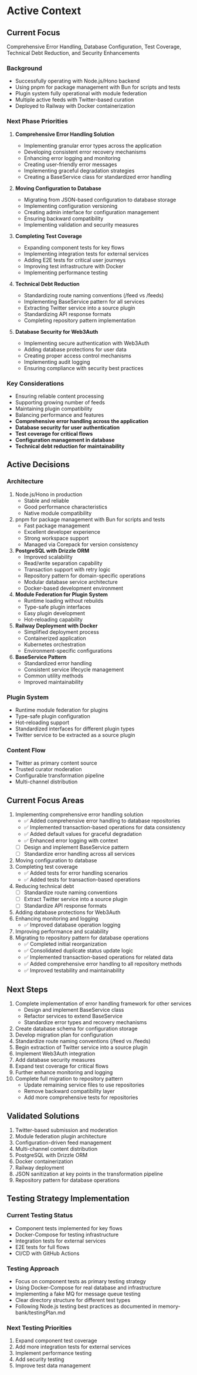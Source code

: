 # Active Context

## Current Focus
Comprehensive Error Handling, Database Configuration, Test Coverage, Technical Debt Reduction, and Security Enhancements

### Background
- Successfully operating with Node.js/Hono backend
- Using pnpm for package management with Bun for scripts and tests
- Plugin system fully operational with module federation
- Multiple active feeds with Twitter-based curation
- Deployed to Railway with Docker containerization

### Next Phase Priorities
1. **Comprehensive Error Handling Solution**
   - Implementing granular error types across the application
   - Developing consistent error recovery mechanisms
   - Enhancing error logging and monitoring
   - Creating user-friendly error messages
   - Implementing graceful degradation strategies
   - Creating a BaseService class for standardized error handling

2. **Moving Configuration to Database**
   - Migrating from JSON-based configuration to database storage
   - Implementing configuration versioning
   - Creating admin interface for configuration management
   - Ensuring backward compatibility
   - Implementing validation and security measures

3. **Completing Test Coverage**
   - Expanding component tests for key flows
   - Implementing integration tests for external services
   - Adding E2E tests for critical user journeys
   - Improving test infrastructure with Docker
   - Implementing performance testing

4. **Technical Debt Reduction**
   - Standardizing route naming conventions (/feed vs /feeds)
   - Implementing BaseService pattern for all services
   - Extracting Twitter service into a source plugin
   - Standardizing API response formats
   - Completing repository pattern implementation

5. **Database Security for Web3Auth**
   - Implementing secure authentication with Web3Auth
   - Adding database protections for user data
   - Creating proper access control mechanisms
   - Implementing audit logging
   - Ensuring compliance with security best practices

### Key Considerations
- Ensuring reliable content processing
- Supporting growing number of feeds
- Maintaining plugin compatibility
- Balancing performance and features
- **Comprehensive error handling across the application**
- **Database security for user authentication**
- **Test coverage for critical flows**
- **Configuration management in database**
- **Technical debt reduction for maintainability**

## Active Decisions

### Architecture
1. Node.js/Hono in production
   - Stable and reliable
   - Good performance characteristics
   - Native module compatibility
2. pnpm for package management with Bun for scripts and tests
   - Fast package management
   - Excellent developer experience
   - Strong workspace support
   - Managed via Corepack for version consistency
3. **PostgreSQL with Drizzle ORM**
   - Improved scalability
   - Read/write separation capability
   - Transaction support with retry logic
   - Repository pattern for domain-specific operations
   - Modular database service architecture
   - Docker-based development environment
4. **Module Federation for Plugin System**
   - Runtime loading without rebuilds
   - Type-safe plugin interfaces
   - Easy plugin development
   - Hot-reloading capability
5. **Railway Deployment with Docker**
   - Simplified deployment process
   - Containerized application
   - Kubernetes orchestration
   - Environment-specific configurations
6. **BaseService Pattern**
   - Standardized error handling
   - Consistent service lifecycle management
   - Common utility methods
   - Improved maintainability

### Plugin System
- Runtime module federation for plugins
- Type-safe plugin configuration
- Hot-reloading support
- Standardized interfaces for different plugin types
- Twitter service to be extracted as a source plugin

### Content Flow
- Twitter as primary content source
- Trusted curator moderation
- Configurable transformation pipeline
- Multi-channel distribution

## Current Focus Areas
1. Implementing comprehensive error handling solution
   - ✅ Added comprehensive error handling to database repositories
   - ✅ Implemented transaction-based operations for data consistency
   - ✅ Added default values for graceful degradation
   - ✅ Enhanced error logging with context
   - [ ] Design and implement BaseService pattern
   - [ ] Standardize error handling across all services
2. Moving configuration to database
3. Completing test coverage
   - ✅ Added tests for error handling scenarios
   - ✅ Added tests for transaction-based operations
4. Reducing technical debt
   - [ ] Standardize route naming conventions
   - [ ] Extract Twitter service into a source plugin
   - [ ] Standardize API response formats
5. Adding database protections for Web3Auth
6. Enhancing monitoring and logging
   - ✅ Improved database operation logging
7. Improving performance and scalability
8. Migrating to repository pattern for database operations
   - ✅ Completed initial reorganization
   - ✅ Consolidated duplicate status update logic
   - ✅ Implemented transaction-based operations for related data
   - ✅ Added comprehensive error handling to all repository methods
   - ✅ Improved testability and maintainability

## Next Steps
1. Complete implementation of error handling framework for other services
   - Design and implement BaseService class
   - Refactor services to extend BaseService
   - Standardize error types and recovery mechanisms
2. Create database schema for configuration storage
3. Develop migration plan for configuration
4. Standardize route naming conventions (/feed vs /feeds)
5. Begin extraction of Twitter service into a source plugin
6. Implement Web3Auth integration
7. Add database security measures
8. Expand test coverage for critical flows
9. Further enhance monitoring and logging
10. Complete full migration to repository pattern
    - Update remaining service files to use repositories
    - Remove backward compatibility layer
    - Add more comprehensive tests for repositories

## Validated Solutions
1. Twitter-based submission and moderation
2. Module federation plugin architecture
3. Configuration-driven feed management
4. Multi-channel content distribution
5. PostgreSQL with Drizzle ORM
6. Docker containerization
7. Railway deployment
8. JSON sanitization at key points in the transformation pipeline
9. Repository pattern for database operations

## Testing Strategy Implementation

### Current Testing Status
- Component tests implemented for key flows
- Docker-Compose for testing infrastructure
- Integration tests for external services
- E2E tests for full flows
- CI/CD with GitHub Actions

### Testing Approach
- Focus on component tests as primary testing strategy
- Using Docker-Compose for real database and infrastructure
- Implementing a fake MQ for message queue testing
- Clear directory structure for different test types
- Following Node.js testing best practices as documented in memory-bank/testingPlan.md

### Next Testing Priorities
1. Expand component test coverage
2. Add more integration tests for external services
3. Implement performance testing
4. Add security testing
5. Improve test data management
